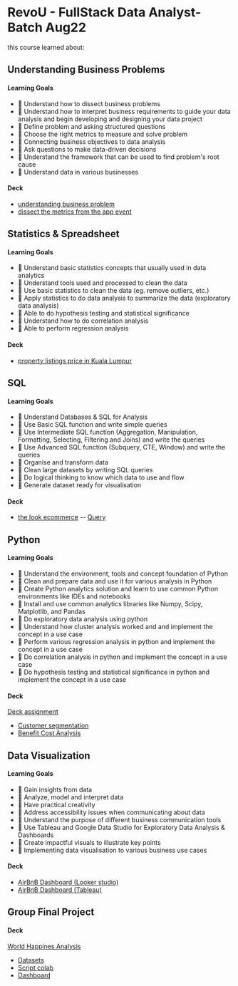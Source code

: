 # RevoU - FullStack Data Analyst- Batch Aug22

this course learned about:

## Understanding Business Problems
#### Learning Goals
- 🚀 Understand how to dissect business problems
- 🚀 Understand how to interpret business requirements to guide your data analysis and begin developing and designing your data project
- 🚀 Define problem and asking structured questions
- 🚀 Choose the right metrics to measure and solve problem
- 🚀 Connecting business objectives to data analysis
- 🚀 Ask questions to make data-driven decisions
- 🚀 Understand the framework that can be used to find problem's root cause
- 🚀 Understand data in various businesses

#### Deck
- [understanding business problem](https://docs.google.com/presentation/d/1rw0iYHNibnHBQAev2wMT5h3faO64-BElGhZtKDTZDuQ/edit#slide=id.g13fb8672dc3_0_1246)
- [dissect the metrics from the app event](https://docs.google.com/spreadsheets/d/1PmFAUepbt76TRqiHHd9ZMNfKPZPj9nbvyvSUkuDwGXg/edit#gid=0)


## Statistics & Spreadsheet
#### Learning Goals
- 🚀 Understand basic statistics concepts that usually used in data analytics
- 🚀 Understand tools used and processed to clean the data
- 🚀 Use basic statistics to clean the data (eg. remove outliers, etc.)
- 🚀 Apply statistics to do data analysis to summarize the data (exploratory data analysis)
- 🚀 Able to do hypothesis testing and statistical significance
- 🚀 Understand how to do correlation analysis
- 🚀 Able to perform regression analysis

#### Deck
- [property listings price in Kuala Lumpur](https://docs.google.com/spreadsheets/d/1w4QobQSQLHac8N6yeT1LkOOSecnbAqw8FZ36fw8_jCs/edit#gid=1122266280)


## SQL
#### Learning Goals
- 🚀 Understand Databases & SQL for Analysis
- 🚀 Use Basic SQL function and write simple queries
- 🚀 Use Intermediate SQL function (Aggregation, Manipulation, Formatting, Selecting, Filtering and Joins) and write the queries
- 🚀 Use Advanced SQL function (Subquery, CTE, Window) and write the queries
- 🚀 Organise and transform data
- 🚀 Clean large datasets by writing SQL queries
- 🚀 Do logical thinking to know which data to use and flow
- 🚀 Generate dataset ready for visualisation

#### Deck
- [the look ecommerce](https://docs.google.com/presentation/d/1I3qOLKfF7nILVS_MED6cfRXNwv7B3hIQFocKSSF91NQ/edit#slide=id.g93220797d5_0_7123)
-- [Query ](https://console.cloud.google.com/bigquery?sq=642418386182:f5fcbf24c291400a849593b603ee2b9e&project=intermediate-assignment-363707&ws=!1m4!1m3!8m2!1s642418386182!2sf5fcbf24c291400a849593b603ee2b9e)


## Python
#### Learning Goals
- 🚀 Understand the environment, tools and concept foundation of Python
- 🚀 Clean and prepare data and use it for various analysis in Python
- 🚀 Create Python analytics solution and learn to use common Python environments like IDEs and notebooks
- 🚀 Install and use common analytics libraries like Numpy, Scipy, Matplotlib, and Pandas
- 🚀 Do exploratory data analysis using python
- 🚀 Understand how cluster analysis worked and and implement the concept in a use case
- 🚀 Perform various regression analysis in python and implement the concept in a use case
- 🚀 Do correlation analysis in python and implement the concept in a use case
- 🚀 Do hypothesis testing and statistical significance in python and implement the concept in a use case

#### Deck
[Deck assignment](https://docs.google.com/presentation/d/1RKMq3FxNBe9Srl0uHJkoCb80EHo4Iqp-gFpFspZAlR4/edit#slide=id.ga5e0f777a9_0_2588)
- [Customer segmentation](https://colab.research.google.com/drive/1adFJZGxFce3G8eK5bquLY1VaIkqJ_lOu#scrollTo=EHJyDpRx5ZcN)
- [Benefit Cost Analysis](https://colab.research.google.com/drive/1Z5eFQhcfWbZSIOZ19YEttwMdx5emwamF#scrollTo=3JTxHSMq7A0k)

## Data Visualization
#### Learning Goals
- 🚀 Gain insights from data
- 🚀 Analyze, model and interpret data
- 🚀 Have practical creativity
- 🚀 Address accessibility issues when communicating about data
- 🚀 Understand the purpose of different business communication tools
- 🚀 Use Tableau and Google Data Studio for Exploratory Data Analysis & Dashboards
- 🚀 Create impactful visuals to illustrate key points
- 🚀 Implementing data visualisation to various business use cases

#### Deck
- [AirBnB Dashboard (Looker studio)](https://datastudio.google.com/u/0/reporting/9f582d73-6b4e-4124-a5ae-579bb18abb59/page/ZIw7C?s=rcWcetjUORY)
- [AirBnB Dashboard (Tableau)](https://public.tableau.com/app/profile/alia.tungga.dewi/viz/W10W11_Alia_TunggaDewi_Intermediate_Tableau/Dashboard1)


## Group Final Project
#### Deck
[World Happines Analysis](https://www.canva.com/design/DAFTNPkicWU/dbiYyOHK4zYtDBhptqIJHg/edit)
- [Datasets](https://drive.google.com/drive/folders/1YNEtYvhhGygn85VTD6kePtjstuQVL7Zv)
- [Script colab](https://colab.research.google.com/drive/1eXHnW6VqRD-Cs41Ou7zwNXoASNDzIRsa#scrollTo=VwCOdZLBpZYZ)
- [Dashboard](https://public.tableau.com/app/profile/rifqi.muhammad/viz/WHI20192022/WorldHappinessAnalysis)















